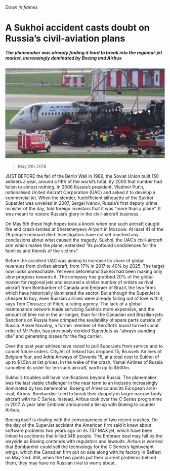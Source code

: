###### Down in flames

# A Sukhoi accident casts doubt on Russia’s civil-aviation plans 

##### The planemaker was already finding it hard to break into the regional-jet market, increasingly dominated by Boeing and Airbus 

![image](images/20190511_wbp502.jpg) 

> May 9th 2019 

JUST BEFORE the fall of the Berlin Wall in 1989, the Soviet Union built 150 airliners a year, around a fifth of the world’s total. By 2000 that number had fallen to almost nothing. In 2006 Russia’s president, Vladimir Putin, nationalised United Aircraft Corporation (UAC) and asked it to develop a commercial jet. When the slender, fuelefficient silhouette of the Sukhoi SuperJet was unveiled in 2007, Sergei Ivanov, Russia’s first deputy prime minister of the day, told foreign investors that it was “more than a plane”. It was meant to restore Russia’s glory in the civil-aircraft business. 

On May 5th these high hopes took a knock when one such aircraft caught fire and crash-landed at Sheremetyevo Airport in Moscow. At least 41 of the 78 people onboard died. Investigators have not yet reached any conclusions about what caused the tragedy. Sukhoi, the UAC’s civil-aircraft arm which makes the plane, extended “its profound condolences for the families and friends of the victims”. 

Before the accident UAC was aiming to increase its share of global revenues from civilian aircraft, from 17% in 2017 to 40% by 2025. The target now looks unreachable. Yet even beforehand Sukhoi had been making only slow progress towards it. The company has grabbed 20% of the global market for regional jets and secured a similar number of orders as rival aircraft from Bombardier of Canada and Embraer of Brazil, the two firms which have historically dominated the sector. But although the SuperJet is cheaper to buy, even Russian airlines were already falling out of love with it, says Tom Chruszcz of Fitch, a rating agency. The lack of a global maintenance network made servicing Sukhois more expensive, and the amount of time not in the air longer, than for the Canadian and Brazilian jets. Sanctions on Russia have crimped the availability of spare parts outside of Russia. Alexei Navalny, a former member of Aeroflot’s board turned vocal critic of Mr Putin, has previously derided SuperJets as “always standing idle” and generating losses for the flag carrier. 

Over the past year airlines have raced to pull SuperJets from service and to cancel future orders. CityJet of Ireland has dropped 15, Brussels Airlines of Belgium four, and Adria Airways of Slovenia 15, at a total cost to Sukhoi of up to $1.5bn at list prices. In the wake of the crash, Yamal Airlines of Russia cancelled its order for ten such aircraft, worth up to $500m. 

Sukhoi’s troubles will have ramifications beyond Russia. The planemaker was the last viable challenger in the near term to an industry increasingly dominated by two behemoths: Boeing of America and its European arch-rival, Airbus. Bombardier tried to break their duopoly in larger narrow-body aircraft with its C Series. Instead, Airbus took over the C Series programme in 2017. A year later Embraer announced a tie-up with Boeing to counter Airbus. 

Boeing itself is dealing with the consequences of two recent crashes. On the day of the SuperJet accident the American firm said it knew about software problems two years ago on its 737 MAX jet, which have been linked to accidents that killed 346 people. The Embraer deal may fall by the wayside as Boeing contends with regulators and lawsuits. Airbus is worried that Bombardier could sell the technology for the C Series’s lightweight wings, which the Canadian firm put on sale along with its factory in Belfast on May 2nd. Still, when the two giants put their current problems behind them, they may have no Russian rival to worry about. 

